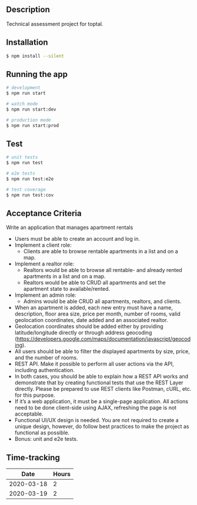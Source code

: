 ## Description

Technical assessment project for toptal.

## Installation

```bash
$ npm install --silent
```

## Running the app

```bash
# development
$ npm run start

# watch mode
$ npm run start:dev

# production mode
$ npm run start:prod
```

## Test

```bash
# unit tests
$ npm run test

# e2e tests
$ npm run test:e2e

# test coverage
$ npm run test:cov
```

## Acceptance Criteria

Write an application that manages apartment rentals

* Users must be able to create an account and log in.
* Implement a client role:
  * Clients are able to browse rentable apartments in a list and on a map.
* Implement a realtor role:
  * Realtors would be able to browse all rentable- and already rented apartments in a list and on a map.
  * Realtors would be able to CRUD all apartments and set the apartment state to available/rented.
* Implement an admin role:
  * Admins would be able CRUD all apartments, realtors, and clients.
* When an apartment is added, each new entry must have a name, description, floor area size, price per month, number of rooms, valid geolocation coordinates, date added and an associated realtor.
* Geolocation coordinates should be added either by providing latitude/longitude directly or through address geocoding (https://developers.google.com/maps/documentation/javascript/geocoding).
* All users should be able to filter the displayed apartments by size, price, and the number of rooms.
* REST API. Make it possible to perform all user actions via the API, including authentication.
* In both cases, you should be able to explain how a REST API works and demonstrate that by creating functional tests that use the REST Layer directly. Please be prepared to use REST clients like Postman, cURL, etc. for this purpose.
* If it’s a web application, it must be a single-page application. All actions need to be done client-side using AJAX, refreshing the page is not acceptable.
* Functional UI/UX design is needed. You are not required to create a unique design, however, do follow best practices to make the project as functional as possible.
* Bonus: unit and e2e tests.

## Time-tracking
|   Date   | Hours |
|   ---    | ---   |
|2020-03-18|   2   |
|2020-03-19|   2   |
